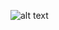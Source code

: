 ![alt text](https://i.ibb.co/HXtxm8C/screencapture-dazzling-wright-879976-netlify-2020-03-17-22-51-54.png)
